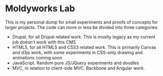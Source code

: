 Moldyworks Lab
==============

This is my personal dump for small experiments and proofs of concepts for larger projects. The code can more or less be divided into three categories:

- Drupal, for all Drupal related work. This is mostly legacy as my current job doesn't work with this CMS
- HTML5, for all HTML5 and CSS3 related work. This is primarily Canvas and d3js work, with some experiments in CSS-only drawing and animations coming soon
- JavaScript. Random pure JS/JQuery experiments and doodles
- MVC, in relation to client-side MVC. Backbone and Angular work.